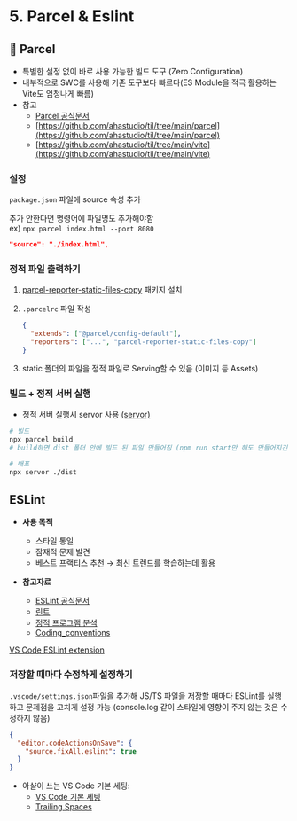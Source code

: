 # 5. Parcel & Eslint

## 📌 Parcel

- 특별한 설정 없이 바로 사용 가능한 빌드 도구 (Zero Configuration)
- 내부적으로 SWC를 사용해 기존 도구보다 빠르다(ES Module을 적극 활용하는 Vite도 엄청나게 빠름)
- 참고
  - [Parcel 공식문서](https://parceljs.org/)
  - [https://github.com/ahastudio/til/tree/main/parcel](https://github.com/ahastudio/til/tree/main/parcel)
  - [https://github.com/ahastudio/til/tree/main/vite](https://github.com/ahastudio/til/tree/main/vite)

### 설정

`package.json` 파일에 source 속성 추가

추가 안한다면 명령어에 파일명도 추가해야함  
ex) `npx parcel index.html --port 8080`

```json
"source": "./index.html",
```

### 정적 파일 출력하기

1. [parcel-reporter-static-files-copy](https://github.com/elwin013/parcel-reporter-static-files-copy) 패키지 설치

2. `.parcelrc` 파일 작성

   ```json
   {
     "extends": ["@parcel/config-default"],
     "reporters": ["...", "parcel-reporter-static-files-copy"]
   }
   ```

3. static 폴더의 파일을 정적 파일로 Serving할 수 있음 (이미지 등 Assets)

### 빌드 + 정적 서버 실행

- 정적 서버 실행시 servor 사용 [(servor)](https://github.com/lukejacksonn/servor)

```bash
# 빌드
npx parcel build
# build하면 dist 폴더 안에 빌드 된 파일 만들어짐 (npm run start만 해도 만들어지긴 함)

# 배포
npx servor ./dist
```

## ESLint

- **사용 목적**

  - 스타일 통일
  - 잠재적 문제 발견
  - 베스트 프랙티스 추천 → 최신 트렌드를 학습하는데 활용

- **참고자료**
  - [ESLint 공식문서](https://eslint.org/)
  - [린트](<https://ko.wikipedia.org/wiki/린트_(소프트웨어)>)
  - [정적 프로그램 분석](https://ko.wikipedia.org/wiki/정적_프로그램_분석)
  - [Coding_conventions](https://en.wikipedia.org/wiki/Coding_conventions)

[VS Code ESLint extension](https://marketplace.visualstudio.com/items?itemName=dbaeumer.vscode-eslint)

### 저장할 때마다 수정하게 설정하기

`.vscode/settings.json`파일을 추가해 JS/TS 파일을 저장할 때마다 ESLint를 실행하고 문제점을 고치게 설정 가능
(console.log 같이 스타일에 영향이 주지 않는 것은 수정하지 않음)

```json
{
  "editor.codeActionsOnSave": {
    "source.fixAll.eslint": true
  }
}
```

- 아샬이 쓰는 VS Code 기본 세팅:
  - [VS Code 기본 세팅](https://github.com/ahastudio/CodingLife/blob/main/20211008/react/.vscode/settings.json)
  - [Trailing Spaces](https://marketplace.visualstudio.com/items?itemName=shardulm94.trailing-spaces)
